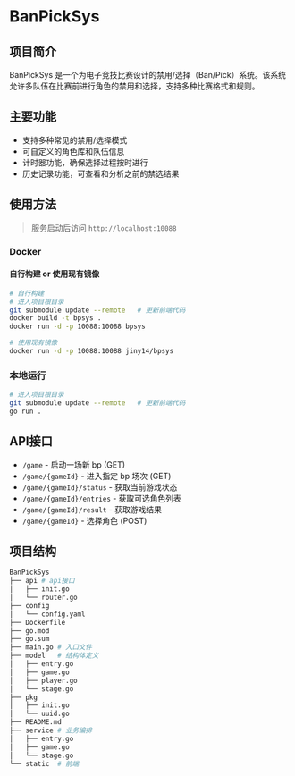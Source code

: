 # BanPickSys

## 项目简介

BanPickSys 是一个为电子竞技比赛设计的禁用/选择（Ban/Pick）系统。该系统允许多队伍在比赛前进行角色的禁用和选择，支持多种比赛格式和规则。

## 主要功能

- 支持多种常见的禁用/选择模式
- 可自定义的角色库和队伍信息
- 计时器功能，确保选择过程按时进行
- 历史记录功能，可查看和分析之前的禁选结果

## 使用方法

> 服务启动后访问 `http://localhost:10088`

### Docker

#### 自行构建 or 使用现有镜像

```bash
# 自行构建
# 进入项目根目录
git submodule update --remote	# 更新前端代码
docker build -t bpsys .
docker run -d -p 10088:10088 bpsys

# 使用现有镜像
docker run -d -p 10088:10088 jiny14/bpsys
```

### 本地运行

```bash
# 进入项目根目录
git submodule update --remote	# 更新前端代码
go run .
```

## API接口

- `/game` - 启动一场新 bp (GET)
- `/game/{gameId}` - 进入指定 bp 场次 (GET)
- `/game/{gameId}/status` - 获取当前游戏状态
- `/game/{gameId}/entries` - 获取可选角色列表
- `/game/{gameId}/result` - 获取游戏结果
- `/game/{gameId}` - 选择角色 (POST)

## 项目结构

```bash
BanPickSys
├── api	# api接口
│   ├── init.go
│   └── router.go
├── config
│   └── config.yaml
├── Dockerfile
├── go.mod
├── go.sum
├── main.go	# 入口文件
├── model	# 结构体定义
│   ├── entry.go
│   ├── game.go
│   ├── player.go
│   └── stage.go
├── pkg
│   ├── init.go
│   └── uuid.go
├── README.md
├── service	# 业务编排
│   ├── entry.go
│   ├── game.go
│   └── stage.go
└── static	# 前端
```

